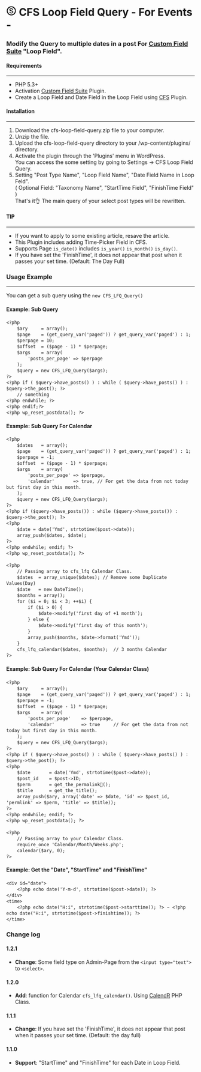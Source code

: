 # ![Alt text](images/logo.jpg "SECT") CFS Loop Field Query - For Events -

### Modify the Query to multiple dates in a post For [Custom Field Suite](https://wordpress.org/plugins/custom-field-suite/) "Loop Field".

#### Requirements
- - -
* PHP 5.3+
* Activation [Custom Field Suite](https://wordpress.org/plugins/custom-field-suite/) Plugin.
* Create a Loop Field and Date Field in the Loop Field using [CFS](https://wordpress.org/plugins/custom-field-suite/) Plugin.

#### Installation
- - -
 1. Download the cfs-loop-field-query.zip file to your computer.  
 2. Unzip the file.  
 3. Upload the cfs-loop-field-query directory to your /wp-content/plugins/ directory.  
 4. Activate the plugin through the 'Plugins' menu in WordPress.  
 You can access the some setting by going to Settings -> CFS Loop Field Query.
 5. Setting "Post Type Name", "Loop Field Name", "Date Field Name in Loop Feld".  
 ( Optional Field: "Taxonomy Name", "StartTime Field", "FinishTime Field" )  
 That's it:ok_hand: The main query of your select post types will be rewritten.

#### TIP
- - -
* If you want to apply to some existing article, resave the article.  
* This Plugin includes adding Time-Picker Field in CFS.
* Supports Page `is_date()` includes `is_year()` `is_month()` `is_day()`.
* If you have set the 'FinishTime', it does not appear that post when it passes your set time. (Default: The Day Full)

### Usage Example
- - -
You can get a sub query using the `new CFS_LFQ_Query()`

#### Example: Sub Query
    <?php
        $ary	 = array();
        $page    = (get_query_var('paged')) ? get_query_var('paged') : 1;
        $perpage = 10;
        $offset  = ($page - 1) * $perpage;
        $args    = array(
            'posts_per_page' => $perpage
        );
        $query = new CFS_LFQ_Query($args);
    ?>
    <?php if ( $query->have_posts() ) : while ( $query->have_posts() ) : $query->the_post(); ?>
        // something
    <?php endwhile; ?>
    <?php endif;?>
    <?php wp_reset_postdata(); ?>

#### Example: Sub Query For Calendar  
    <?php
        $dates   = array();
        $page    = (get_query_var('paged')) ? get_query_var('paged') : 1;
        $perpage = -1;
        $offset  = ($page - 1) * $perpage;
        $args    = array(
            'posts_per_page' => $perpage,
            'calendar'       => true, // For get the data from not today but first day in this month.
        );
        $query = new CFS_LFQ_Query($args);
    ?>
    <?php if ($query->have_posts()) : while ($query->have_posts()) : $query->the_post(); ?>
    <?php
        $date = date('Ymd', strtotime($post->date));
        array_push($dates, $date);
    ?>
    <?php endwhile; endif; ?>
    <?php wp_reset_postdata(); ?>

    <?php
        // Passing array to cfs_lfq Calendar Class.
        $dates  = array_unique($dates); // Remove some Duplicate Values(Day)
        $date   = new DateTime();
        $months = array();
        for ($i = 0; $i < 3; ++$i) {
            if ($i > 0) {
                $date->modify('first day of +1 month');
            } else {
                $date->modify('first day of this month');
            }
            array_push($months, $date->format('Ymd'));
        }
        cfs_lfq_calendar($dates, $months);  // 3 months Calendar
    ?>
#### Example: Sub Query For Calendar (Your Calendar Class)
    <?php
        $ary	 = array();
        $page    = (get_query_var('paged')) ? get_query_var('paged') : 1;
        $perpage = -1;
    	$offset  = ($page - 1) * $perpage;
        $args    = array(
            'posts_per_page'    => $perpage,
            'calendar'          => true		// For get the data from not today but first day in this month.
        );
        $query = new CFS_LFQ_Query($args);
    ?>
    <?php if ( $query->have_posts() ) : while ( $query->have_posts() ) : $query->the_post(); ?>
    <?php
        $date       = date('Ymd', strtotime($post->date));
        $post_id    = $post->ID;
        $perm       = get_the_permalink();
        $title      = get_the_title();
        array_push($ary, array('date' => $date, 'id' => $post_id, 'permlink' => $perm, 'title' => $title));
    ?>
    <?php endwhile; endif; ?>
    <?php wp_reset_postdata(); ?>

    <?php
        // Passing array to your Calendar Class.
        require_once 'Calendar/Month/Weeks.php';
        calendar($ary, 0);
    ?>
#### Example: Get the "Date", "StartTime" and "FinishTime"
    <div id="date">
        <?php echo date('Y-m-d', strtotime($post->date)); ?>
    </div>
    <time>
        <?php echo date("H:i", strtotime($post->starttime)); ?> ~ <?php echo date("H:i", strtotime($post->finishtime)); ?>
    </time>
### Change log  
#### 1.2.1
 * **Change**: Some field type on Admin-Page from the `<input type="text">` to `<select>`.  

#### 1.2.0
 * **Add**: function for Calendar `cfs_lfq_calendar()`. Using [CalendR](https://github.com/yohang/CalendR) PHP Class.  

#### 1.1.1
 * **Change**: If you have set the 'FinishTime', it does not appear that post when it passes your set time. (Default: the day full)  

#### 1.1.0
 * **Support**: "StartTime" and "FinishTime" for each Date in Loop Field.
